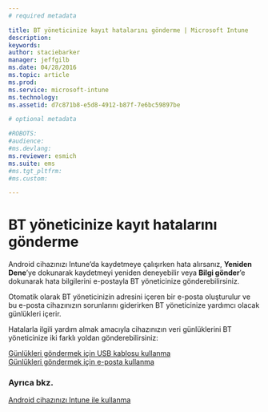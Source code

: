 ```yaml
---
# required metadata

title: BT yöneticinize kayıt hatalarını gönderme | Microsoft Intune
description:
keywords:
author: staciebarker
manager: jeffgilb
ms.date: 04/28/2016
ms.topic: article
ms.prod:
ms.service: microsoft-intune
ms.technology:
ms.assetid: d7c871b8-e5d8-4912-b87f-7e6bc59897be

# optional metadata

#ROBOTS:
#audience:
#ms.devlang:
ms.reviewer: esmich
ms.suite: ems
#ms.tgt_pltfrm:
#ms.custom:

---
```



# BT yöneticinize kayıt hatalarını gönderme

Android cihazınızı Intune’da kaydetmeye çalışırken hata alırsanız, **Yeniden Dene**’ye dokunarak kaydetmeyi yeniden deneyebilir veya **Bilgi gönder**’e dokunarak hata bilgilerini e-postayla BT yöneticinize gönderebilirsiniz. 

Otomatik olarak BT yöneticinizin adresini içeren bir e-posta oluşturulur ve bu e-posta cihazınızın sorunlarını giderirken BT yöneticinize yardımcı olacak günlükleri içerir.

Hatalarla ilgili yardım almak amacıyla cihazınızın veri günlüklerini BT yöneticinize iki farklı yoldan gönderebilirsiniz:

[Günlükleri göndermek için USB kablosu kullanma](send-diagnostic-data-logs-to-your-it-administrator-using-a-usb-cable-android.md)</br>
[Günlükleri göndermek için e-posta kullanma](send-diagnostic-data-logs-to-your-it-administrator-using-email-android.md)

### Ayrıca bkz.
[Android cihazınızı Intune ile kullanma](using-your-android-device-with-intune.md)

<!--HONumber=Jun16_HO1-->


